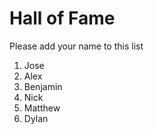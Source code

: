 # Hall of Fame
Please add your name to this list

1. Jose
2. Alex
3. Benjamin
4. Nick
5. Matthew
6. Dylan
